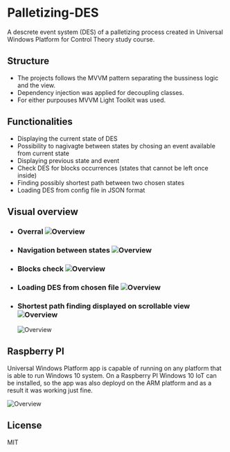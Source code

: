 # Palletizing-DES
A descrete event system (DES) of a palletizing process created in Universal Windows Platform for Control Theory study course. 

## Structure
- The projects follows the MVVM pattern separating the bussiness logic and the view. 
- Dependency injection was applied for decoupling classes.
- For either purpouses MVVM Light Toolkit was used.

## Functionalities
- Displaying the current state of DES
- Possibility to nagivagte between states by chosing an event available from current state
- Displaying previous state and event
- Check DES for blocks occurrences (states that cannot be left once inside)
- Finding possibly shortest path between two chosen states
- Loading DES from config file in JSON format

## Visual overview

- ### Overral ![Overview](https://drive.google.com/uc?id=1SN3tdj4wh_BSndLuiwPJdGQsUHLs4qsX)


- ### Navigation between states ![Overview](https://drive.google.com/uc?id=1SGR3UBErOoHi-oD0nnp5bjkHxsNXrnFg)


- ### Blocks check ![Overview](https://drive.google.com/uc?id=1zC4U5YQc5YfELMR-uUXZi0JQUGWBbwVp)


- ### Loading DES from chosen file ![Overview](https://drive.google.com/uc?id=13w7tBn6zsp7rqAB-gsgNPCwiuiyhTKNZ)


- ### Shortest path finding displayed on scrollable view ![Overview](https://drive.google.com/uc?id=1d1vzwkJmcDXTqLK6KRnIO4GP65NxsiO4)
  ![Overview](https://drive.google.com/uc?id=1s02YtdXN7ThGM3alUkQtMaZzHoU3Hibp)

## Raspberry PI
Universal Windows Platform app is capable of running on any platform that is able to run Windows 10 system. On a Raspberry PI Windows 10 IoT can be installed, so the app was also deployd on the ARM platform and as a result it was working just fine.

![Overview](https://drive.google.com/uc?id=1paM52shH3fe2kXW73chBb-kumFMFaAQO)


License
----

MIT
